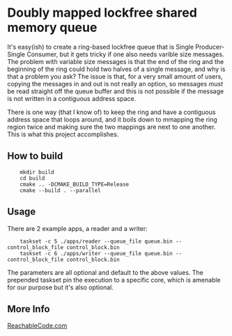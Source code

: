 # Doubly mapped lockfree shared memory queue

It's easy(ish) to create a ring-based lockfree queue that is Single Producer-
Single Consumer, but it gets tricky if one also needs varible size messages.
The problem with variable size messages is that the end of the ring and the
beginning of the ring could hold two halves of a single message, and why is that
a problem you ask? The issue is that, for a very small amount of users, copying
the messages in and out is not really an option, so messages *must* be read
straight off the queue buffer and this is not possible if the message is not
written in a contiguous address space.

There is one way (that I know of) to keep the ring and have a contiguous
address space that loops around, and it boils down to mmapping the ring region
twice and making sure the two mappings are next to one another. This is what
this project accomplishes.

## How to build
```
    mkdir build
    cd build
    cmake .. -DCMAKE_BUILD_TYPE=Release
    cmake --build . --parallel
```

## Usage
There are 2 example apps, a reader and a writer:

```
    taskset -c 5 ./apps/reader --queue_file queue.bin --control_block_file control_block.bin
    taskset -c 6 ./apps/writer --queue_file queue.bin --control_block_file control_block.bin
```
The parameters are all optional and default to the above values. The prepended taskset pin the execution to
a specific core, which is amenable for our purpose but it's also optional.

## More Info
[ReachableCode.com](https://www.reachablecode.com)
